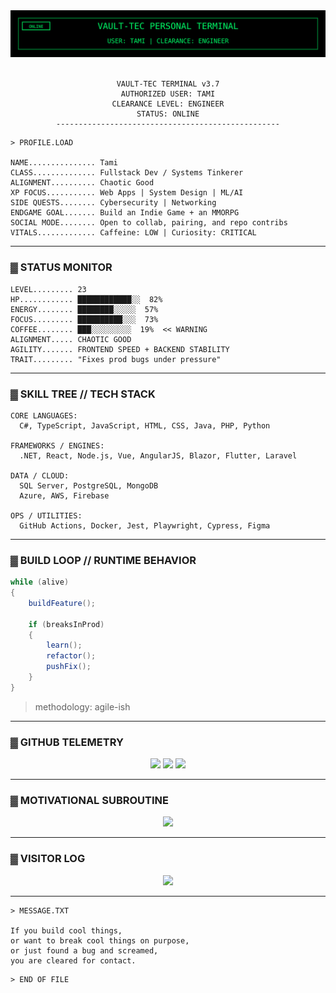<div align="center">

<!-- PIP-BOY HEADER -->
<img src="assets/pip-header.svg" width="600" />

<!-- invisible gif just to trigger that "CRT flicker vibe" preload -->
<img src="assets/pip-scanlines.gif" width="0" height="0"/>

```text
VAULT-TEC TERMINAL v3.7
AUTHORIZED USER: TAMI
CLEARANCE LEVEL: ENGINEER
STATUS: ONLINE
--------------------------------------------------
```

</div>

```text
> PROFILE.LOAD

NAME............... Tami
CLASS.............. Fullstack Dev / Systems Tinkerer
ALIGNMENT.......... Chaotic Good
XP FOCUS........... Web Apps | System Design | ML/AI
SIDE QUESTS........ Cybersecurity | Networking
ENDGAME GOAL....... Build an Indie Game + an MMORPG
SOCIAL MODE........ Open to collab, pairing, and repo contribs
VITALS............. Caffeine: LOW | Curiosity: CRITICAL
```

---

### ▓ STATUS MONITOR
```text
LEVEL......... 23
HP............ ████████████░░  82%
ENERGY........ ████████░░░░░  57%
FOCUS......... ██████████░░░  73%
COFFEE........ ███░░░░░░░░░  19%  << WARNING
ALIGNMENT..... CHAOTIC GOOD
AGILITY....... FRONTEND SPEED + BACKEND STABILITY
TRAIT......... "Fixes prod bugs under pressure"
```

---

### ▓ SKILL TREE // TECH STACK

```text
CORE LANGUAGES:
  C#, TypeScript, JavaScript, HTML, CSS, Java, PHP, Python

FRAMEWORKS / ENGINES:
  .NET, React, Node.js, Vue, AngularJS, Blazor, Flutter, Laravel

DATA / CLOUD:
  SQL Server, PostgreSQL, MongoDB
  Azure, AWS, Firebase

OPS / UTILITIES:
  GitHub Actions, Docker, Jest, Playwright, Cypress, Figma
```

---

### ▓ BUILD LOOP // RUNTIME BEHAVIOR

```csharp
while (alive)
{
    buildFeature();

    if (breaksInProd)
    {
        learn();
        refactor();
        pushFix();
    }
}
```

> methodology: agile-ish

---

### ▓ GITHUB TELEMETRY

<div align="center">

<img src="https://github-readme-stats.vercel.app/api?username=TamiloreO&theme=chartreuse-dark&hide_border=true&show_icons=true" />

<img src="https://nirzak-streak-stats.vercel.app/?user=TamiloreO&theme=chartreuse-dark&hide_border=true" />

<img src="https://github-readme-stats.vercel.app/api/top-langs/?username=TamiloreO&theme=chartreuse-dark&hide_border=true&layout=compact" />

</div>

---

### ▓ MOTIVATIONAL SUBROUTINE

<div align="center">

<img src="https://quotes-github-readme.vercel.app/api?type=horizontal&theme=vue-dark" />

</div>

---

### ▓ VISITOR LOG

<div align="center">

<img src="https://visitcount.itsvg.in/api?id=TamiloreO&icon=5&color=6" />

</div>

---

```text
> MESSAGE.TXT

If you build cool things,
or want to break cool things on purpose,
or just found a bug and screamed,
you are cleared for contact.
```

```text
> END OF FILE
```